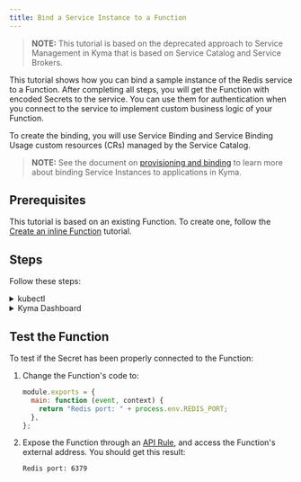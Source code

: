```yaml
---
title: Bind a Service Instance to a Function
---
```


>**NOTE:** This tutorial is based on the deprecated approach to Service Management in Kyma that is based on Service Catalog and Service Brokers.

This tutorial shows how you can bind a sample instance of the Redis service to a Function. After completing all steps, you will get the Function with encoded Secrets to the service. You can use them for authentication when you connect to the service to implement custom business logic of your Function.

To create the binding, you will use Service Binding and Service Binding Usage custom resources (CRs) managed by the Service Catalog.

>**NOTE:** See the document on [provisioning and binding](https://kyma-project-old.netlify.app/docs/release-1.24/components/service-catalog/#details-provisioning-and-binding-flow) to learn more about binding Service Instances to applications in Kyma.

## Prerequisites

This tutorial is based on an existing Function. To create one, follow the [Create an inline Function](./svls-01-create-inline-function.md) tutorial.

## Steps

Follow these steps:

<div tabs name="steps" group="bind-function">
  <details>
  <summary label="kubectl">
  kubectl
  </summary>

1. Export these variables:

   ```bash
   export NAME={FUNCTION_NAME}
   export NAMESPACE={FUNCTION_NAMESPACE}
   ```

   > **NOTE:** Function takes the name from the Function CR name. The Service Instance, Service Binding, and Service Binding Usage CRs can have different names, but for the purpose of this tutorial, all related resources share a common name defined under the **NAME** variable.

   > **NOTE:** If you already have a Redis instance provisioned on your cluster, move directly to point 6 to create a Service Binding.

2. Provision an Addon CR with the Redis service:

   ```yaml
   cat <<EOF | kubectl apply -f  -
   apiVersion: addons.kyma-project.io/v1alpha1
   kind: AddonsConfiguration
   metadata:
     name: $NAME
     namespace: $NAMESPACE
   spec:
     reprocessRequest: 0
     repositories:
       - url: https://github.com/kyma-project/addons/releases/download/0.15.0/index-testing.yaml
   EOF
   ```

3. Check that the Addon CR was created successfully and that the CR phase is `Ready`:

   ```bash
   kubectl get addons $NAME -n $NAMESPACE -o=jsonpath="{.status.phase}"
   ```

4. Create a Service Instance CR. You will use the provisioned [Redis](https://redis.io/) service with its `micro` plan:

   ```yaml
   cat <<EOF | kubectl apply -f -
   apiVersion: servicecatalog.k8s.io/v1beta1
   kind: ServiceInstance
   metadata:
     name: $NAME
     namespace: $NAMESPACE
   spec:
     serviceClassExternalName: redis
     servicePlanExternalName: micro
     parameters:
       imagePullPolicy: Always
   EOF
   ```

5. Check if the Service Instance CR was created successfully. The last condition in the CR status changes into `Ready True`:

   ```bash
   kubectl get serviceinstance $NAME -n $NAMESPACE -o=jsonpath="{range .status.conditions[*]}{.type}{'\t'}{.status}{'\n'}{end}"
   ```

6. Create a Service Binding CR that points to the newly created Service Instance in the **spec.instanceRef** field:

   ```yaml
   cat <<EOF | kubectl apply -f -
   apiVersion: servicecatalog.k8s.io/v1beta1
   kind: ServiceBinding
   metadata:
     name: $NAME
     namespace: $NAMESPACE
   spec:
     instanceRef:
       name: $NAME
   EOF
   ```

   > **NOTE:** If you use an existing Service Instance, change **spec.instanceRef.name** to the name of your Service Instance.

7. Check if the Service Binding CR was created successfully. The last condition in the CR status changes into `Ready True`:

   ```bash
   kubectl get servicebinding $NAME -n $NAMESPACE -o=jsonpath="{range .status.conditions[*]}{.type}{'\t'}{.status}{'\n'}{end}"
   ```

8. Create a Service Binding Usage CR:

   ```yaml
   cat <<EOF | kubectl apply -f -
   apiVersion: servicecatalog.kyma-project.io/v1alpha1
   kind: ServiceBindingUsage
   metadata:
     name: $NAME
     namespace: $NAMESPACE
   spec:
     serviceBindingRef:
       name: $NAME
     usedBy:
       kind: serverless-function
       name: $NAME
     parameters:
       envPrefix:
         name: "REDIS_"
   EOF
   ```

   - The **spec.serviceBindingRef** and **spec.usedBy** fields are required. **spec.serviceBindingRef** points to the Service Binding you have just created and **spec.usedBy** points to the Function. More specifically, **spec.usedBy** refers to the name of the Function and the cluster-specific [UsageKind CR](https://kyma-project-old.netlify.app/docs/components/service-catalog/#custom-resource-usage-kind) (`kind: serverless-function`) that defines how Secrets should be injected to your Function when creating a Service Binding.

   - The **spec.parameters.envPrefix.name** field is optional. On creating a Service Binding, it adds a prefix to all environment variables injected in a Secret to the Function. In our example, **envPrefix** is `REDIS_`, so all environment variables will follow the `REDIS_{env}` naming pattern.

     > **TIP:** It is considered good practice to use **envPrefix**. In some cases, a Function must use several instances of a given Service Class. Prefixes allow you to distinguish between instances and make sure that one Secret does not overwrite another.

9. Check if the Service Binding Usage CR was created successfully. The last condition in the CR status changes into `Ready True`:

   ```bash
   kubectl get servicebindingusage $NAME -n $NAMESPACE -o=jsonpath="{range .status.conditions[*]}{.type}{'\t'}{.status}{'\n'}{end}"
   ```

10. Retrieve and decode Secret details from the Service Binding:

    ```bash
    kubectl get secret $NAME -n $NAMESPACE -o go-template='{{range $k,$v := .data}}{{printf "%s: " $k}}{{if not $v}}{{$v}}{{else}}{{$v | base64decode}}{{end}}{{"\n"}}{{end}}'
    ```

    You should get a result similar to the following details:

    ```bash
    HOST: hb-redis-micro-0e965585-9699-443f-b987-38bc6af0e416-redis.serverless.svc.cluster.local
    PORT: 6379
    REDIS_PASSWORD: 1tvDcINZvp
    ```

    > **NOTE:** If you added the **REDIS\_** prefix for environment variables in step 6, all variables will start with it. For example, the **PORT** variable will take the form of **REDIS_PORT**.

    </details>
    <details>
    <summary label="busola-ui">
    Kyma Dashboard
    </summary>

To create a binding, you must first create a sample Service Instance to which you can bind the Function. Follow the sections and steps to complete this tutorial.

### Provision a Redis service using an Addon

> **NOTE:** If you already have a Redis instance provisioned on your cluster, move directly to the **Bind the Function to the Service Instance** section.

Follow these steps:

1. Select a Namespace from the drop-down list in the top navigation panel where you want to provision the Redis service.

2. In the left navigation panel, go to **Configuration** > **Addons** and select **Create Addons Configuration**.

3. Enter the name of your Addons Configuration and `https://github.com/kyma-project/addons/releases/download/0.15.0/index-testing.yaml` in the **Urls** field.

4. Click **+**.
   
5. Select **Create** to confirm changes.

   You will see that the Addon has the status `Ready`.

### Create a Service Instance

1. In the left navigation panel, go to **Service Management** > **Catalog**. In the **Add-Ons** tab, you can see the list of all available Addons. Select **[Experimental] Redis**.

2. Select **Add** to provision the Redis Service Class and create its instance in your Namespace.

3. Change the **Name** to match the Function, select `micro` from the **Plan** drop-down list, and set **Image pull policy** to `Always`.

   > **NOTE:** The Service Instance, Service Binding, and Service Binding Usage can have different names than the Function, but it is recommended that all related resources share a common name.

4. Select **Create** to confirm changes.

   Wait until the status of the instance changes from `PROVISIONING` to `PROVISIONED SUCCESSFULLY`.

### Bind the Function to the Service Instance

1. In the left navigation panel, go to **Workloads** > **Functions** and select the Function you want to bind to the Service Instance.

2. Switch to the **Configuration** tab and select **Create Service Binding** in the **Service Bindings** section.

3. Select the Redis service from the **Service Instance** drop-down list, add `REDIS_` as **Prefix for injected variables**, and make sure **Create new Secret** is selected.

4. Select **Create** to confirm changes.

The message appears on the screen confirming that the Service Binding was successfully created, and you will see it in the **Service Bindings** section in your Function, along with environment variable names.

> **NOTE:** The **Prefix for injected variables** field is optional. On creating a Service Binding, it adds a prefix to all environment variables injected in a Secret to the Function. In our example, the prefix is set to `REDIS_`, so all environment variables will follow the `REDIS_{ENVIRONMENT_VARIABLE}` naming pattern.

> **TIP:** It is considered good practice to use prefixes for environment variables. In some cases, a Function must use several instances of a given Service Class. Prefixes allow you to distinguish between instances and make sure that one Secret does not overwrite another.

    </details>

</div>

## Test the Function

To test if the Secret has been properly connected to the Function:

1. Change the Function's code to:​

   ```js
   module.exports = {
     main: function (event, context) {
       return "Redis port: " + process.env.REDIS_PORT;
     },
   };
   ```

2. Expose the Function through an [API Rule](./svls-03-expose-function.md), and access the Function's external address. You should get this result:

   ```text
   Redis port: 6379
   ```
